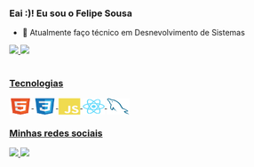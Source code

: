 ### Eai :)! Eu sou o Felipe Sousa

- 🔭 Atualmente faço técnico em Desnevolvimento de Sistemas

<div style="display:inline_block">
  <a href="https//:github.com/Lipessousa">
  <img height="150rem" src="https://github-readme-stats.vercel.app/api?username=Lipessousa&show_icons=false&theme=monokai&include_all_commits=false&count_private=true"/>
  <img height="150rem" src="https://github-readme-stats.vercel.app/api/top-langs/?username=Lipessousa&layout=compact&langs_count=16&theme=monokai"/>
</div>

<br>

<div style="display:inline_block">
  <h3>Tecnologias</h3>
  <img align="center" alt="HTML" height="30" width="40" src="https://raw.githubusercontent.com/devicons/devicon/master/icons/html5/html5-original.svg"/>
  <img align="center" alt="CSS"  height="30" width="40" src="https://raw.githubusercontent.com/devicons/devicon/master/icons/css3/css3-original.svg"/>
  <img align="center" alt="JavaScript" height="30" width="40" src="https://raw.githubusercontent.com/devicons/devicon/master/icons/javascript/javascript-plain.svg"/>
  <img align="center" alt="React" height="30" width="40" src="https://raw.githubusercontent.com/devicons/devicon/master/icons/react/react-original.svg"/>
  <img align="center" alt="MySQL" height="30" width="40" src="https://raw.githubusercontent.com/devicons/devicon/master/icons/mysql/mysql-original.svg"/>
</div>

<!--<div style="display:inline_block">
  <h3>Tecnologias que estou estudando</h3>
  <img align="center" alt="Python" height="30" width="40" src="https://raw.githubusercontent.com/devicons/devicon/master/icons/python/python-original.svg"/>
</div> -->

<div style="display:inline_block">
  <h3>Minhas redes sociais</h3>
  <a href="https://www.linkedin.com/in/felipe-sousa-8a7b2b241" target="_blank">
    <img src="https://img.shields.io/badge/LinkedIn-0077B5?style=for-the-badge&logo=linkedin&logoColor=black"/>
  </a>
  <a href="https://www.instagram.com/sousa_feelipe" target="_blank">
    <img src="https://img.shields.io/badge/Instagram-E4405F?style=for-the-badge&logo=instagram&logoColor=black"/>
  </a>
</div>
